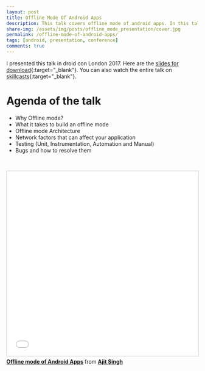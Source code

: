 ```yaml
---
layout: post
title: Offline Mode Of Android Apps
description: This talk covers offline mode of android apps. In this talk I talked about, what it takes to build offline mode and how to design its architecture.
share-img: /assets/img/posts/offline_mode_presentation/cover.jpg
permalink: /offline-mode-of-android-apps/
tags: [android, presentation, conference]
comments: true
---
```


I presented this talk in droid con London 2017. Here are the [slides for download](/assets/img/posts/offline_mode_presentation/presentation.pdf){:target="_blank"}. You can also watch the entire talk on [skillcasts](https://skillsmatter.com/skillscasts/10667-bridging-the-gaps-online-to-offline-world-of-mobile-apps){:target="_blank"}.

# Agenda of the talk

* Why Offline mode?
* What it takes to build an offline mode
* Offline mode Architecture
* Network factors that can affect your application
* Testing (Unit, Instrumentation, Automation and Manual)
* Bugs and how to resolve them

&nbsp;
<iframe src="//www.slideshare.net/slideshow/embed_code/key/ynpcL1GMZsknhi" width="595" height="485" frameborder="0" marginwidth="0" marginheight="0" scrolling="no" style="border:1px solid #CCC; border-width:1px; margin-bottom:5px; max-width: 100%;" allowfullscreen> </iframe> <div style="margin-bottom:5px"> <strong> <a href="//www.slideshare.net/secret/ynpcL1GMZsknhi" title="Offline mode of Android Apps" target="_blank">Offline mode of Android Apps</a> </strong> from <strong><a href="https://www.slideshare.net/saroyaajit" target="_blank">Ajit Singh</a></strong> </div>

&nbsp;